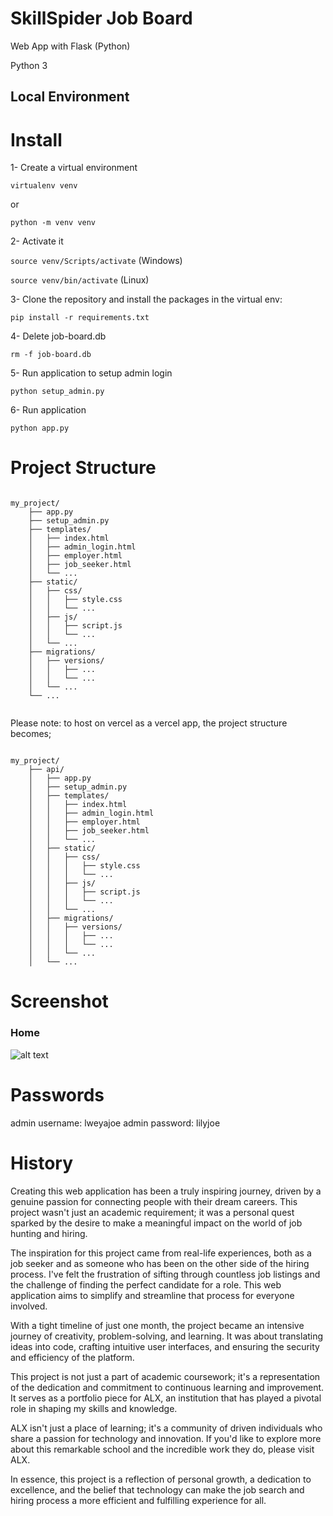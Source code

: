 # SkillSpider Job Board
Web App with Flask (Python)

Python 3

## Local Environment

# Install

1- Create a virtual environment


```virtualenv venv```

or 

```python -m venv venv```

2- Activate it

```source venv/Scripts/activate``` (Windows)

```source venv/bin/activate``` (Linux)

3- Clone the repository and install the packages in the virtual env:

```pip install -r requirements.txt```

4- Delete job-board.db

```rm -f job-board.db```

5- Run application to setup admin login

```python setup_admin.py```

6- Run application

```python app.py```

# Project Structure

<code>
my_project/
    ├── app.py
    ├── setup_admin.py
    ├── templates/
    │   ├── index.html
    │   ├── admin_login.html
    │   ├── employer.html
    │   ├── job_seeker.html
    │   └── ...
    ├── static/
    │   ├── css/
    │   │   ├── style.css
    │   │   └── ...
    │   ├── js/
    │   │   ├── script.js
    │   │   └── ...
    │   └── ...
    ├── migrations/
    │   ├── versions/
    │   │   ├── ...
    │   │   └── ...
    │   └── ...
    └── ...

</code>

Please note: to host on vercel as a vercel app, the project structure becomes;

<code>
my_project/
    ├── api/
    │   ├── app.py
    │   ├── setup_admin.py
    │   ├── templates/
    │   │   ├── index.html
    │   │   ├── admin_login.html
    │   │   ├── employer.html
    │   │   ├── job_seeker.html
    │   │   └── ...
    │   ├── static/
    │   │   ├── css/
    │   │   │   ├── style.css
    │   │   │   └── ...
    │   │   ├── js/
    │   │   │   ├── script.js
    │   │   │   └── ...
    │   │   └── ...
    │   ├── migrations/
    │   │   ├── versions/
    │   │   │   ├── ...
    │   │   │   └── ...
    │   │   └── ...
    │   └── ...
</code>

# Screenshot

### Home
![alt text]([https://github.com/lweyajoe/skillspider/blob/main/static/images/Project%20Screenshot.png])

# Passwords

admin username: lweyajoe
admin password: lilyjoe

# History

Creating this web application has been a truly inspiring journey, driven by a genuine passion for connecting people with their dream careers. This project wasn't just an academic requirement; it was a personal quest sparked by the desire to make a meaningful impact on the world of job hunting and hiring.

The inspiration for this project came from real-life experiences, both as a job seeker and as someone who has been on the other side of the hiring process. I've felt the frustration of sifting through countless job listings and the challenge of finding the perfect candidate for a role. This web application aims to simplify and streamline that process for everyone involved.

With a tight timeline of just one month, the project became an intensive journey of creativity, problem-solving, and learning. It was about translating ideas into code, crafting intuitive user interfaces, and ensuring the security and efficiency of the platform.

This project is not just a part of academic coursework; it's a representation of the dedication and commitment to continuous learning and improvement. It serves as a portfolio piece for ALX, an institution that has played a pivotal role in shaping my skills and knowledge.

ALX isn't just a place of learning; it's a community of driven individuals who share a passion for technology and innovation. If you'd like to explore more about this remarkable school and the incredible work they do, please visit ALX.

In essence, this project is a reflection of personal growth, a dedication to excellence, and the belief that technology can make the job search and hiring process a more efficient and fulfilling experience for all.

